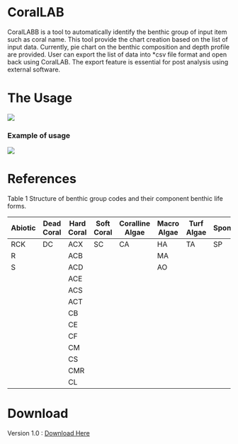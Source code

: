 # CoralLAB

CoralLABB is a tool to automatically identify the benthic group of input item such as coral name. This tool provide the chart creation based on the list of input data. Currently, pie chart on the benthic composition and depth profile are provided. User can export the list of data into *csv file format and open back using CoralLAB. The export feature is essential for post analysis using external software.

# The Usage
![](https://github.com/zaimpauzi/CoralLAB/blob/master/Documentation/Usage.PNG?raw=true)

### Example of usage
![](https://github.com/zaimpauzi/CoralLAB/blob/master/Documentation/Example.PNG?raw=true)

# References

Table 1 Structure of benthic group codes and their component benthic life forms.

| Abiotic  | Dead Coral | Hard Coral | Soft Coral | Coralline Algae | Macro Algae | Turf Algae | Sponge | Other | Indeterminate |
|----------|------------|------------|------------|-----------------|-------------|------------|--------|-------|---------------|
|   RCK    |     DC     |     ACX    |       SC   |         CA      |      HA     |     TA     |    SP  |   OT  |    IN         |
|    R     |            |     ACB    |            |                 |      MA     |            |        |  UNID |     W         |
|    S     |            |     ACD    |            |                 |      AO     |            |        |       |               |
|          |            |     ACE    |            |                 |             |            |        |       |               |
|          |            |     ACS    |            |                 |             |            |        |       |               |
|          |            |     ACT    |            |                 |             |            |        |       |               |
|          |            |     CB     |            |                 |             |            |        |       |               |
|          |            |     CE     |            |                 |             |            |        |       |               |
|          |            |     CF     |            |                 |             |            |        |       |               |
|          |            |     CM     |            |                 |             |            |        |       |               |
|          |            |     CS     |            |                 |             |            |        |       |               |
|          |            |     CMR    |            |                 |             |            |        |       |               |
|          |            |     CL     |            |                 |             |            |        |       |               |


# Download

Version 1.0 : [Download Here](https://github.com/zaimpauzi/CoralLAB/releases/download/1.0/CoralLAB_v1.0_setup.exe)
